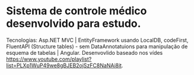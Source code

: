 # Sistema de controle médico desenvolvido para estudo.
Tecnologias: Asp.NET MVC | EntityFramework usando LocalDB, codeFirst, FluentAPI (Structure tables) - sem DataAnnotatuions para manipulação de esquema de tabelas | Angular.
Desenvovlido baseado nos vídes https://www.youtube.com/playlist?list=PLXp1WuP49we8gBJEB2ojSzFC8NaNAi8it.
